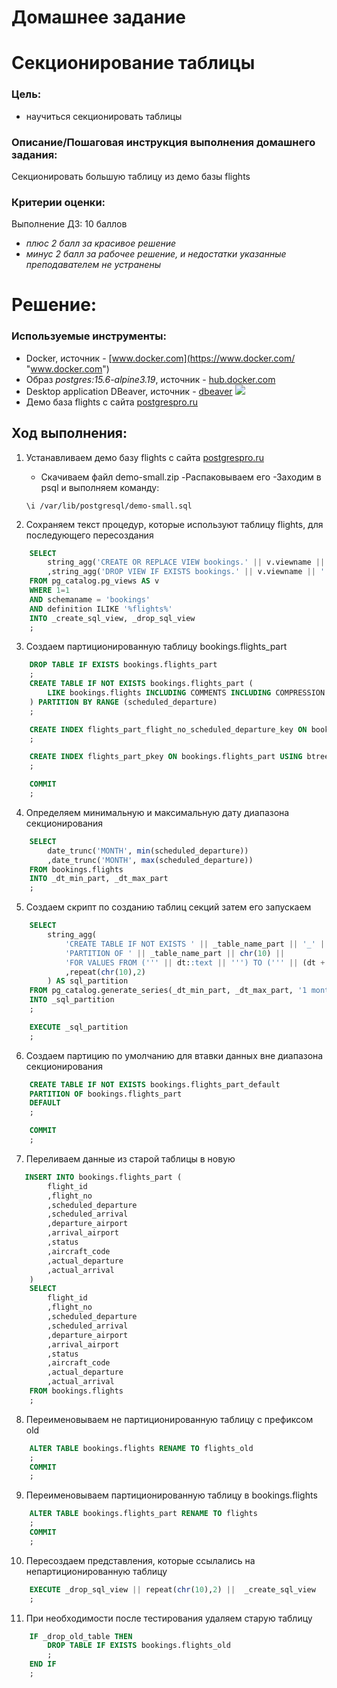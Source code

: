# Домашнее задание
# Секционирование таблицы
### Цель:
- научиться секционировать таблицы

### Описание/Пошаговая инструкция выполнения домашнего задания:
Секционировать большую таблицу из демо базы flights

### Критерии оценки:

Выполнение ДЗ: 10 баллов
- *плюс 2 балл за красивое решение*
- *минус 2 балл за рабочее решение, и недостатки указанные преподавателем не устранены*

# Решение:
### Используемые инструменты:
- Docker, источник - [www.docker.com](https://www.docker.com/ "www.docker.com")
- Образ *postgres:15.6-alpine3.19*, источник -  [hub.docker.com](https://hub.docker.com/)
- Desktop application DBeaver, источник -  [dbeaver](https://dbeaver.io/) ![](https://dbeaver.io/wp-content/uploads/2015/09/beaver-head.png)
- Демо база flights с сайта [postgrespro.ru](https://postgrespro.ru/education/demodb)

## Ход выполнения:
1. Устанавливаем демо базу flights с сайта [postgrespro.ru](https://postgrespro.ru/education/demodb)
	- Скачиваем файл demo-small.zip
	-Распаковываем его
	-Заходим в psql и выполняем команду:
	```
	\i /var/lib/postgresql/demo-small.sql
	```

2. Сохраняем текст процедур, которые используют таблицу flights, для последующего пересоздания
```sql
    SELECT
        string_agg('CREATE OR REPLACE VIEW bookings.' || v.viewname ||  chr(10) || 'AS'|| chr(10) || definition, repeat(chr(10),2)) AS create_sql_view
        ,string_agg('DROP VIEW IF EXISTS bookings.' || v.viewname || ' CASCADE;', chr(10)) AS drop_sql_view
    FROM pg_catalog.pg_views AS v
    WHERE 1=1
    AND schemaname = 'bookings'
    AND definition ILIKE '%flights%'
    INTO _create_sql_view, _drop_sql_view
    ;
```

3. Создаем партиционированную таблицу bookings.flights_part
```sql
    DROP TABLE IF EXISTS bookings.flights_part
    ;
    CREATE TABLE IF NOT EXISTS bookings.flights_part (
        LIKE bookings.flights INCLUDING COMMENTS INCLUDING COMPRESSION INCLUDING DEFAULTS
    ) PARTITION BY RANGE (scheduled_departure)
    ;

    CREATE INDEX flights_part_flight_no_scheduled_departure_key ON bookings.flights_part USING btree (flight_no, scheduled_departure)
    ;

    CREATE INDEX flights_part_pkey ON bookings.flights_part USING btree (flight_id)
    ;

    COMMIT
    ;
```

4. Определяем минимальную и максимальную дату диапазона секционирования

```sql
    SELECT
        date_trunc('MONTH', min(scheduled_departure))
        ,date_trunc('MONTH', max(scheduled_departure))
    FROM bookings.flights
    INTO _dt_min_part, _dt_max_part
    ;
```

5. Создаем скрипт по созданию таблиц секций затем его запускаем

```sql
    SELECT
        string_agg(
            'CREATE TABLE IF NOT EXISTS ' || _table_name_part || '_' || to_char(EXTRACT(MONTH FROM dt), 'FM00') || chr(10) ||
            'PARTITION OF ' || _table_name_part || chr(10) ||
            'FOR VALUES FROM (''' || dt::text || ''') TO (''' || (dt + '1 month'::INTERVAL)::TEXT || ''');'
            ,repeat(chr(10),2)
        ) AS sql_partition
    FROM pg_catalog.generate_series(_dt_min_part, _dt_max_part, '1 month'::INTERVAL) AS gn(dt)
    INTO _sql_partition
    ;

    EXECUTE _sql_partition
    ;
```

6. Создаем партицию по умолчанию для втавки данных вне диапазона секционирования
```sql
    CREATE TABLE IF NOT EXISTS bookings.flights_part_default
    PARTITION OF bookings.flights_part
    DEFAULT
    ;

    COMMIT
    ;
```

7. Переливаем данные из старой таблицы в новую
```sql
   INSERT INTO bookings.flights_part (
        flight_id
        ,flight_no
        ,scheduled_departure
        ,scheduled_arrival
        ,departure_airport
        ,arrival_airport
        ,status
        ,aircraft_code
        ,actual_departure
        ,actual_arrival
    )
    SELECT 
        flight_id
        ,flight_no
        ,scheduled_departure
        ,scheduled_arrival
        ,departure_airport
        ,arrival_airport
        ,status
        ,aircraft_code
        ,actual_departure
        ,actual_arrival 
    FROM bookings.flights
    ;
```

8. Переименовываем не партиционированную таблицу с префиксом old

```sql
    ALTER TABLE bookings.flights RENAME TO flights_old
    ;
    COMMIT
    ;
```
9. Переименовываем партиционированную таблицу в bookings.flights
```sql
    ALTER TABLE bookings.flights_part RENAME TO flights
    ;
    COMMIT
    ;
```

10. Пересоздаем представления, которые ссылались на непартиционированную таблицу

```sql
    EXECUTE _drop_sql_view || repeat(chr(10),2) ||  _create_sql_view
    ;
```

11. При необходимости после тестирования удаляем старую таблицу
```sql
    IF _drop_old_table THEN
        DROP TABLE IF EXISTS bookings.flights_old
        ;
    END IF
    ;
```